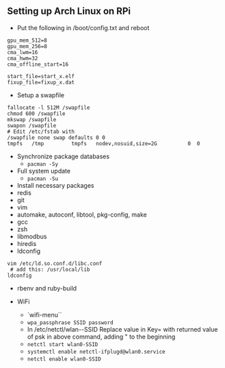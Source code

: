 ## Setting up Arch Linux on RPi

- Put the following in /boot/config.txt and reboot

```
gpu_mem_512=8
gpu_mem_256=8
cma_lwm=16
cma_hwm=32
cma_offline_start=16

start_file=start_x.elf
fixup_file=fixup_x.dat
```

- Setup a swapfile

```
fallocate -l 512M /swapfile
chmod 600 /swapfile
mkswap /swapfile
swapon /swapfile
# Edit /etc/fstab with
/swapfile none swap defaults 0 0
tmpfs   /tmp         tmpfs   nodev,nosuid,size=2G          0  0
```

- Synchronize package databases
  - `pacman -Sy`
- Full system update
  - `pacman -Su`
- Install necessary packages
 - redis
 - git
 - vim
 - automake, autoconf, libtool, pkg-config, make
 - gcc
 - zsh
- libmodbus
- hiredis
- ldconfig

```
vim /etc/ld.so.conf.d/libc.conf
 # add this: /usr/local/lib
ldconfig
```
- rbenv and ruby-build

- WiFi
  - `wifi-menu``
  - `wpa_passphrase SSID password`
  -  In /etc/netctl/wlan--SSID Replace value in Key= with returned value of psk in above command, adding \" to the beginning
  - `netctl start wlan0-SSID`
  - `systemctl enable netctl-ifplugd@wlan0.service`
  - `netctl enable wlan0-SSID`

